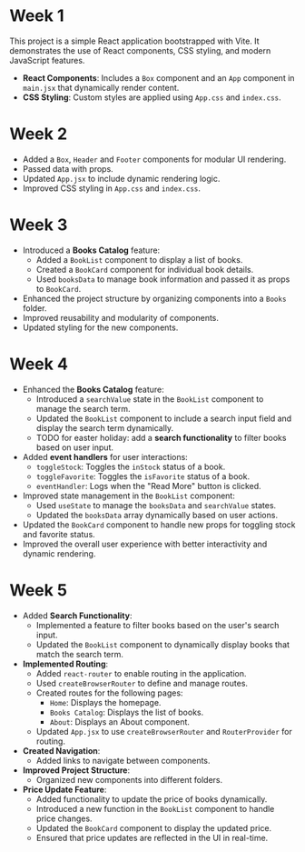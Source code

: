 # Week 1

This project is a simple React application bootstrapped with Vite.
It demonstrates the use of React components, CSS styling, and modern JavaScript features.

- **React Components**: Includes a `Box` component and an `App` component in `main.jsx` that dynamically render content.
- **CSS Styling**: Custom styles are applied using `App.css` and `index.css`.


# Week 2

- Added a `Box`, `Header` and `Footer` components for modular UI rendering.
- Passed data with props.
- Updated `App.jsx` to include dynamic rendering logic.
- Improved CSS styling in `App.css` and `index.css`.

# Week 3

- Introduced a **Books Catalog** feature:
  - Added a `BookList` component to display a list of books.
  - Created a `BookCard` component for individual book details.
  - Used `booksData` to manage book information and passed it as props to `BookCard`.
- Enhanced the project structure by organizing components into a `Books` folder.
- Improved reusability and modularity of components.
- Updated styling for the new components.

# Week 4

- Enhanced the **Books Catalog** feature:
  - Introduced a `searchValue` state in the `BookList` component to manage the search term.
  - Updated the `BookList` component to include a search input field and display the search term dynamically.
  - TODO for easter holiday: add a **search functionality** to filter books based on user input.
- Added **event handlers** for user interactions:
  - `toggleStock`: Toggles the `inStock` status of a book.
  - `toggleFavorite`: Toggles the `isFavorite` status of a book.
  - `eventHandler`: Logs when the "Read More" button is clicked.
- Improved state management in the `BookList` component:
  - Used `useState` to manage the `booksData` and `searchValue` states.
  - Updated the `booksData` array dynamically based on user actions.
- Updated the `BookCard` component to handle new props for toggling stock and favorite status.
- Improved the overall user experience with better interactivity and dynamic rendering.

# Week 5

- Added **Search Functionality**:
  - Implemented a feature to filter books based on the user's search input.
  - Updated the `BookList` component to dynamically display books that match the search term.
- **Implemented Routing**:
  - Added `react-router` to enable routing in the application.
  - Used `createBrowserRouter` to define and manage routes.
  - Created routes for the following pages:
    - `Home`: Displays the homepage.
    - `Books Catalog`: Displays the list of books.
    - `About`: Displays an About component.
  - Updated `App.jsx` to use `createBrowserRouter` and `RouterProvider` for routing.
- **Created Navigation**:
  - Added links to navigate between components.
- **Improved Project Structure**:
  - Organized new components into different folders.
- **Price Update Feature**:
  - Added functionality to update the price of books dynamically.
  - Introduced a new function in the `BookList` component to handle price changes.
  - Updated the `BookCard` component to display the updated price.
  - Ensured that price updates are reflected in the UI in real-time.